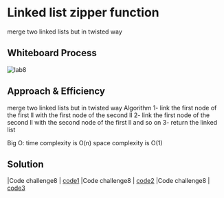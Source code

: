 # Linked list zipper function
merge two linked lists but in twisted way
## Whiteboard Process
![lab8](https://user-images.githubusercontent.com/118004544/235748169-fc4535bc-767c-4349-8934-55830b613b84.jpg)


## Approach & Efficiency
merge two linked lists but in twisted way
Algorithm
1- link the first node of the first ll with the first node of the second ll
2- link the first node of the second ll with the second node of the first ll and so on
3- return the linked list

Big O:
time complexity is O(n)
space complexity is O(1)
## Solution
|Code challenge8  |    [code1](./main.py)
|Code challenge8  |    [code2](./node.py)
|Code challenge8  |    [code3](./linked_list.py)